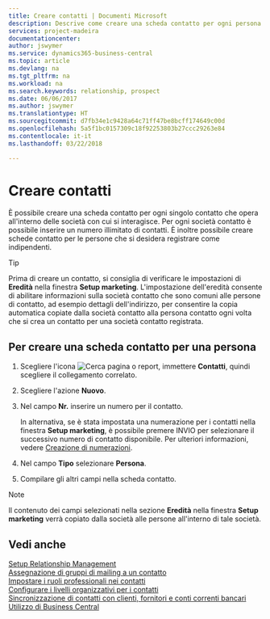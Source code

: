 ```yaml
---
title: Creare contatti | Documenti Microsoft
description: Descrive come creare una scheda contatto per ogni persona nuova o potenziale cliente con cui si ha una relazione d'affari.
services: project-madeira
documentationcenter: 
author: jswymer
ms.service: dynamics365-business-central
ms.topic: article
ms.devlang: na
ms.tgt_pltfrm: na
ms.workload: na
ms.search.keywords: relationship, prospect
ms.date: 06/06/2017
ms.author: jswymer
ms.translationtype: HT
ms.sourcegitcommit: d7fb34e1c9428a64c71ff47be8bcff174649c00d
ms.openlocfilehash: 5a5f1bc0157309c18f92253803b27ccc29263e84
ms.contentlocale: it-it
ms.lasthandoff: 03/22/2018

---
```

# <a name="create-contact-persons"></a>Creare contatti
È possibile creare una scheda contatto per ogni singolo contatto che opera all'interno delle società con cui si interagisce. Per ogni società contatto è possibile inserire un numero illimitato di contatti. È inoltre possibile creare schede contatto per le persone che si desidera registrare come indipendenti.

> [!TIP]  
>   Prima di creare un contatto, si consiglia di verificare le impostazioni di **Eredità** nella finestra **Setup marketing**. L'impostazione dell'eredità consente di abilitare informazioni sulla società contatto che sono comuni alle persone di contatto, ad esempio dettagli dell'indirizzo, per consentire la copia automatica copiate dalla società contatto alla persona contatto ogni volta che si crea un contatto per una società contatto registrata.

## <a name="to-create-a-contact-card-for-a-person"></a>Per creare una scheda contatto per una persona
1. Scegliere l'icona ![Cerca pagina o report](media/ui-search/search_small.png "icona Cerca pagina o report"), immettere **Contatti**, quindi scegliere il collegamento correlato.
2. Scegliere l'azione **Nuovo**.
3. Nel campo **Nr.** inserire un numero per il contatto.

    In alternativa, se è stata impostata una numerazione per i contatti nella finestra **Setup marketing**, è possibile premere INVIO per selezionare il successivo numero di contatto disponibile. Per ulteriori informazioni, vedere [Creazione di numerazioni](ui-create-number-series.md).
4. Nel campo **Tipo** selezionare **Persona**.
5. Compilare gli altri campi nella scheda contatto.

> [!NOTE]  
>   Il contenuto dei campi selezionati nella sezione **Eredità** nella finestra **Setup marketing** verrà copiato dalla società alle persone all'interno di tale società.

## <a name="see-also"></a>Vedi anche
[Setup Relationship Management](marketing-setup-marketing.md)  
[Assegnazione di gruppi di mailing a un contatto](marketing-mailing-groups.md#AssignMailGroupContact)  
[Impostare i ruoli professionali nei contatti](marketing-job-responsibilities.md)  
[Configurare i livelli organizzativi per i contatti](marketing-organizational-levels.md)  
[Sincronizzazione di contatti con clienti, fornitori e conti correnti bancari](marketing-synchronize-contacts-customers-vendors-bank-accounts.md)  
[Utilizzo di Business Central](ui-work-product.md)  


